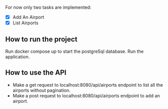 For now only two tasks are implemented: 
- [x] Add An Airport
- [x] List Airports

## How to run the project 

Run docker compose up to start the postgreSql database.
Run the application.

## How to use the API
- Make a get request to localhost:8080/api/airports endpoint to list all the airports without pagination.
- Make a post request to localhost:8080/api/airports endpoint to add an airport.


